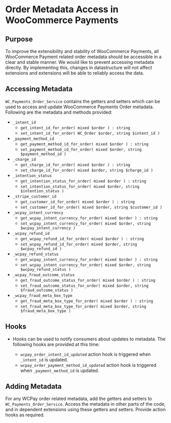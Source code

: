 # Order Metadata Access in WooCommerce Payments

## Purpose

To improve the extensibility and stability of WooCommerce Payments, all WooCommerce Payment related order metadata should be accessible in a clear and stable manner. We would like to prevent accessing metadata directly. By implementing this, changes in datastructure will not affect extensions and extensions will be able to reliably access the data. 

## Accessing Metadata

`WC_Payments_Order_Service` contains the getters and setters which can be used to access and update WooCommerce Payments Order metadata. Following are the metadata and methods provided:
- `_intent_id`
	- `get_intent_id_for_order( mixed $order ) : string`
	- `set_intent_id_for_order( WC_Order $order, string $intent_id )`
- `_payment_method_id`
	- `get_payment_method_id_for_order( mixed $order ) : string`
	- `set_payment_method_id_for_order( mixed $order, string $payment_method_id )`
- `_charge_id`
	- `get_charge_id_for_order( mixed $order ) : string`
	- `set_charge_id_for_order( mixed $order, string $charge_id )`
- `_intention_status`
	- `get_intention_status_for_order( mixed $order ) : string`
	- `set_intention_status_for_order( mixed $order, string $intention_status )`
- `_stripe_customer_id`
	- `get_customer_id_for_order( mixed $order ) : string`
	- `set_customer_id_for_order( mixed $order, string $customer_id )`
- `_wcpay_intent_currency`
	- `get_wcpay_intent_currency_for_order( mixed $order ) : string`
	- `set_wcpay_intent_currency_for_order( mixed $order, string $wcpay_intent_currency )`
- `_wcpay_refund_id`
	- `get_wcpay_refund_id_for_order( mixed $order ) : string`
	- `set_wcpay_refund_id_for_order( mixed $order, string $wcpay_refund_id )`
- `_wcpay_refund_status`
	- `get_wcpay_intent_currency_for_order( mixed $order ) : string`
	- `set_wcpay_intent_currency_for_order( mixed $order, string $wcpay_refund_status )`
- `_wcpay_fraud_outcome_status`
	- `get_fraud_outcome_status_for_order( mixed $order ) : string`
	- `set_fraud_outcome_status_for_order( mixed $order, string $fraud_outcome_status )`
- `_wcpay_fraud_meta_box_type`
	- `get_fraud_meta_box_type_for_order( mixed $order ) : string`
	- `set_fraud_meta_box_type_for_order( mixed $order, string $fraud_meta_box_type )`

## Hooks

- Hooks can be used to notify consumers about updates to metadata. The following hooks are provided at this time:

	- `wcpay_order_intent_id_updated` action hook is triggered when `_intent_id` is updated.
	- `wcpay_order_payment_method_id_updated` action hook is triggered when `_payment_method_id` is updated.

## Adding Metadata

For any WCPay order related metadata, add the getters and setters to `WC_Payments_Order_Service`. Access the metadata in other parts of the code, and in dependent extensions using these getters and setters. Provide action hooks as required.